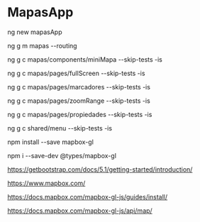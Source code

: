 # MapasApp

ng new mapasApp

ng g m mapas --routing

ng g c mapas/components/miniMapa --skip-tests -is

ng g c mapas/pages/fullScreen --skip-tests -is

ng g c mapas/pages/marcadores --skip-tests -is

ng g c mapas/pages/zoomRange --skip-tests -is

ng g c mapas/pages/propiedades --skip-tests -is

ng g c shared/menu --skip-tests -is

npm install --save mapbox-gl

npm i --save-dev @types/mapbox-gl

https://getbootstrap.com/docs/5.1/getting-started/introduction/

https://www.mapbox.com/

https://docs.mapbox.com/mapbox-gl-js/guides/install/

https://docs.mapbox.com/mapbox-gl-js/api/map/